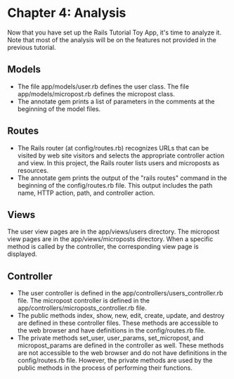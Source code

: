 # Chapter 4: Analysis

Now that you have set up the Rails Tutorial Toy App, it's time to analyze it.  Note that most of the analysis will be on the features not provided in the previous tutorial.

## Models
* The file app/models/user.rb defines the user class.  The file app/models/micropost.rb defines the micropost class.
* The annotate gem prints a list of parameters in the comments at the beginning of the model files.

## Routes
* The Rails router (at config/routes.rb) recognizes URLs that can be visited by web site visitors and selects the appropriate controller action and view.  In this project, the Rails router lists users and microposts as resources.
* The annotate gem prints the output of the "rails routes" command in the beginning of the config/routes.rb file.  This output includes the path name, HTTP action, path, and controller action.

## Views
The user view pages are in the app/views/users directory.  The micropost view pages are in the app/views/microposts directory.  When a specific method is called by the controller, the corresponding view page is displayed.

## Controller
* The user controller is defined in the app/controllers/users_controller.rb file.  The micropost controller is defined in the  app/controllers/microposts_controller.rb file.
* The public methods index, show, new, edit, create, update, and destroy are defined in these controller files.  These methods are accessible to the web browser and have definitions in the config/routes.rb file.
* The private methods set_user, user_params, set_micropost, and micropost_params are defined in the controller as well.  These methods are not accessible to the web browser and do not have definitions in the config/routes.rb file.  However, the private methods are used by the public methods in the process of performing their functions.
